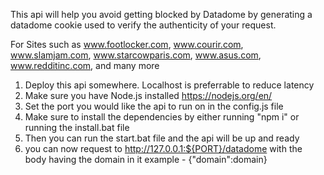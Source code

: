 This api will help you avoid getting blocked by Datadome by generating a datadome cookie used to verify the authenticity
of your request.

For Sites such as
www.footlocker.com,
www.courir.com,
www.slamjam.com,
www.starcowparis.com,
www.asus.com,
www.redditinc.com,
and many more

1. Deploy this api somewhere. Localhost is preferrable to reduce latency
2. Make sure you have Node.js installed https://nodejs.org/en/
3. Set the port you would like the api to run on in the config.js file
4. Make sure to install the dependencies by either running "npm i" or running the install.bat file
5. Then you can run the start.bat file and the api will be up and ready
6. you can now request to http://127.0.0.1:${PORT}/datadome with the body having the domain in it example - {"domain":domain}
